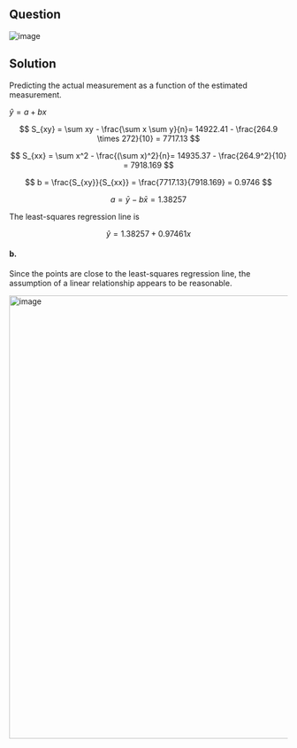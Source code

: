 ## Question

![image](https://github.com/user-attachments/assets/41cd0377-b0d4-4345-9d9f-4d22fa48f94d)

## Solution

Predicting the actual measurement as a function of the estimated measurement.

$\hat{y} = a + bx$  

$$
S_{xy} = \sum xy - \frac{\sum x \sum y}{n}= 14922.41 - \frac{264.9 \times 272}{10} = 7717.13
$$

$$
S_{xx} = \sum x^2 - \frac{(\sum x)^2}{n}= 14935.37 - \frac{264.9^2}{10} = 7918.169
$$

$$
b = \frac{S_{xy}}{S_{xx}} = \frac{7717.13}{7918.169} = 0.9746
$$

$$
a = \bar{y} - b\bar{x} = 1.38257
$$

The least-squares regression line is

$$
\hat{y} = 1.38257 + 0.97461x
$$


#### b.

Since the points are close to the least-squares regression line, the assumption of a linear relationship appears to be reasonable.

<img width="800" alt="image" src=https://github.com/user-attachments/assets/d610fe41-5851-4cbb-8f62-a1d3b30a9dec/>
